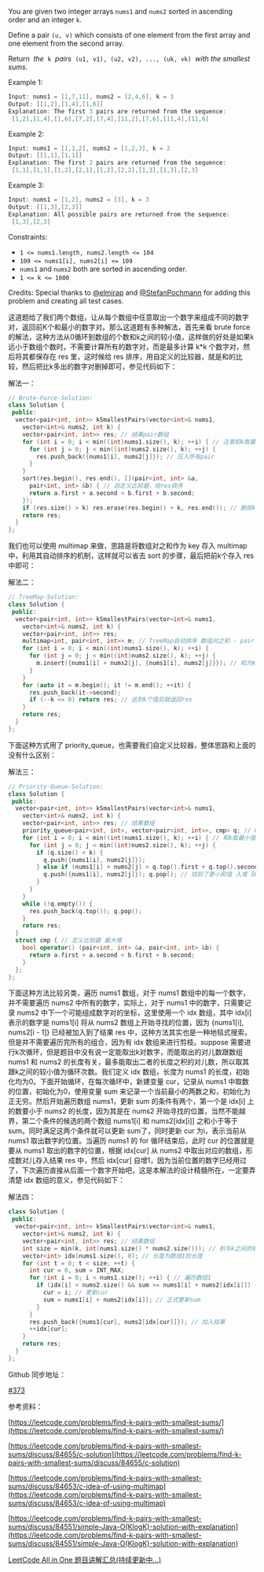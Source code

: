 You are given two integer arrays `nums1` and `nums2` sorted in ascending order and an integer `k`.

Define a pair `(u, v)` which consists of one element from the first array and one element from the second array.

Return  _the_  `k`  _pairs_  `(u1, v1), (u2, v2), ..., (uk, vk)`  _with the smallest sums_.

Example 1:

```cpp
Input: nums1 = [1,7,11], nums2 = [2,4,6], k = 3
Output: [[1,2],[1,4],[1,6]]
Explanation: The first 3 pairs are returned from the sequence:
 [1,2],[1,4],[1,6],[7,2],[7,4],[11,2],[7,6],[11,4],[11,6]
```

Example 2:

```cpp
Input: nums1 = [1,1,2], nums2 = [1,2,3], k = 2
Output: [[1,1],[1,1]]
Explanation: The first 2 pairs are returned from the sequence:
 [1,1],[1,1],[1,2],[2,1],[1,2],[2,2],[1,3],[1,3],[2,3]
```

Example 3:

```cpp
Input: nums1 = [1,2], nums2 = [3], k = 3
Output: [[1,3],[2,3]]
Explanation: All possible pairs are returned from the sequence:
 [1,3],[2,3]
```

Constraints:

- `1 <= nums1.length, nums2.length <= 104`
- `109 <= nums1[i], nums2[i] <= 109`
- `nums1` and `nums2` both are sorted in ascending order.
- `1 <= k <= 1000`

Credits: Special thanks to [@elmirap](https://leetcode.com/elmirap/) and [@StefanPochmann](https://leetcode.com/stefanpochmann/) for adding this problem and creating all test cases.

这道题给了我们两个数组，让从每个数组中任意取出一个数字来组成不同的数字对，返回前K个和最小的数字对。那么这道题有多种解法，首先来看 brute force 的解法，这种方法从0循环到数组的个数和k之间的较小值，这样做的好处是如果k远小于数组个数时，不需要计算所有的数字对，而是最多计算 k*k 个数字对，然后将其都保存在 res 里，这时候给 res 排序，用自定义的比较器，就是和的比较，然后把比k多出的数字对删掉即可，参见代码如下：

解法一：

```cpp
// Brute-Force-Solution:
class Solution {
 public:
  vector<pair<int, int>> kSmallestPairs(vector<int>& nums1,
    vector<int>& nums2, int k) {
    vector<pair<int, int>> res; // 结果pair数组
    for (int i = 0; i < min((int)nums1.size(), k); ++i) { // 注意和k取最小值
      for (int j = 0; j < min((int)nums2.size(), k); ++j) {
        res.push_back({nums1[i], nums2[j]}); // 压入所有pair
      }
    }
    sort(res.begin(), res.end(), [](pair<int, int> &a,
      pair<int, int> &b) { // 自定义比较器，给res排序
      return a.first + a.second < b.first + b.second;
    });
    if (res.size() > k) res.erase(res.begin() + k, res.end()); // 删除k后面的
    return res;
  }
};
```

我们也可以使用 multimap 来做，思路是将数组对之和作为 key 存入 multimap 中，利用其自动排序的机制，这样就可以省去 sort 的步骤，最后把前k个存入 res 中即可：

解法二：

```cpp
// TreeMap-Solution:
class Solution {
 public:
  vector<pair<int, int>> kSmallestPairs(vector<int>& nums1,
    vector<int>& nums2, int k) {
    vector<pair<int, int>> res;
    multimap<int, pair<int, int>> m; // TreeMap自动排序 数组对之和 - pair
    for (int i = 0; i < min((int)nums1.size(), k); ++i) {
      for (int j = 0; j < min((int)nums2.size(), k); ++j) {
        m.insert({nums1[i] + nums2[j], {nums1[i], nums2[j]}}); // 和为key
      }
    }
    for (auto it = m.begin(); it != m.end(); ++it) {
      res.push_back(it->second);
      if (--k <= 0) return res; // 达到k个值后就返回res
    }
    return res;
  }
};
```

下面这种方式用了 priority_queue，也需要我们自定义比较器，整体思路和上面的没有什么区别：

解法三：

```cpp
// Priority-Queue-Solution:
class Solution {
 public:
  vector<pair<int, int>> kSmallestPairs(vector<int>& nums1,
    vector<int>& nums2, int k) {
    vector<pair<int, int>> res; // 结果数组
    priority_queue<pair<int, int>, vector<pair<int, int>>, cmp> q; // Construct
    for (int i = 0; i < min((int)nums1.size(), k); ++i) { // 和k取最小值
      for (int j = 0; j < min((int)nums2.size(), k); ++j) {
        if (q.size() < k) {
          q.push({nums1[i], nums2[j]});
        } else if (nums1[i] + nums2[j] < q.top().first + q.top().second) {
          q.push({nums1[i], nums2[j]}); q.pop(); // 找到了更小和值 入堆 队首出队
        }
      }
    }
    while (!q.empty()) {
      res.push_back(q.top()); q.pop();
    }
    return res;
  }
  struct cmp { // 定义比较器 最大堆
    bool operator() (pair<int, int> &a, pair<int, int> &b) {
      return a.first + a.second < b.first + b.second;
    }
  };
};
```

下面这种方法比较另类，遍历 nums1 数组，对于 nums1 数组中的每一个数字，并不需要遍历 nums2 中所有的数字，实际上，对于 nums1 中的数字，只需要记录 nums2 中下一个可能组成数字对的坐标，这里使用一个 idx 数组，其中 idx[i] 表示的数字是 nums1[i] 将从 nums2 数组上开始寻找的位置，因为 {nums1[i], nums2[i - 1]} 已经被加入到了结果 res 中，这种方法其实也是一种地毯式搜索，但是并不需要遍历完所有的组合，因为有 idx 数组来进行剪枝。suppose 需要进行k次循环，但是题目中没有说一定能取出k对数字，而能取出的对儿数跟数组 nums1 和 nums2 的长度有关，最多能取出二者的长度之积的对儿数，所以取其跟k之间的较小值为循环次数。我们定义 idx 数组，长度为 nums1 的长度，初始化均为0。下面开始循环，在每次循环中，新建变量 cur，记录从 nums1 中取数的位置，初始化为0，使用变量 sum 来记录一个当前最小的两数之和，初始化为正无穷。然后开始遍历数组 nums1，更新 sum 的条件有两个，第一个是 idx[i] 上的数要小于 nums2 的长度，因为其是在 nums2 开始寻找的位置，当然不能越界，第二个条件的候选的两个数组 nums1[i] 和 nums2[idx[i]] 之和小于等于 sum。同时满足这两个条件就可以更新 sum了，同时更新 cur 为i，表示当前从 nums1 取出数字的位置。当遍历 nums1 的 for 循环结束后，此时 cur 的位置就是要从 nums1 取出的数字的位置，根据 idx[cur] 从 nums2 中取出对应的数组，形成数对儿存入结果 res 中，然后 idx[cur] 自增1，因为当前位置的数字已经用过了，下次遍历直接从后面一个数字开始吧，这是本解法的设计精髓所在，一定要弄清楚 idx 数组的意义，参见代码如下：

解法四：

```cpp
class Solution {
 public:
  vector<pair<int, int>> kSmallestPairs(vector<int>& nums1,
    vector<int>& nums2, int k) {
    vector<pair<int, int>> res; // 结果数组
    int size = min(k, int(nums1.size() * nums2.size())); // 积与k之间的较小值
    vector<int> idx(nums1.size(), 0); // 长度为数组1的长度
    for (int t = 0; t < size; ++t) {
      int cur = 0, sum = INT_MAX;
      for (int i = 0; i < nums1.size(); ++i) { // 遍历数组1
        if (idx[i] < nums2.size() && sum >= nums1[i] + nums2[idx[i]]) {
          cur = i; // 更新cur
          sum = nums1[i] + nums2[idx[i]]; // 正式更新sum
        }
      }
      res.push_back({nums1[cur], nums2[idx[cur]]}); // 加入结果
      ++idx[cur];
    }
    return res;
  }
};
```

Github 同步地址：

[#373](https://github.com/grandyang/leetcode/issues/373)

参考资料：

[https://leetcode.com/problems/find-k-pairs-with-smallest-sums/](https://leetcode.com/problems/find-k-pairs-with-smallest-sums/)

[https://leetcode.com/problems/find-k-pairs-with-smallest-sums/discuss/84655/c-solution](https://leetcode.com/problems/find-k-pairs-with-smallest-sums/discuss/84655/c-solution)

[https://leetcode.com/problems/find-k-pairs-with-smallest-sums/discuss/84653/c-idea-of-using-multimap](https://leetcode.com/problems/find-k-pairs-with-smallest-sums/discuss/84653/c-idea-of-using-multimap)

[](https://leetcode.com/problems/find-k-pairs-with-smallest-sums/discuss/84551/simple-Java-O(KlogK)-solution-with-explanation)[https://leetcode.com/problems/find-k-pairs-with-smallest-sums/discuss/84551/simple-Java-O(KlogK)-solution-with-explanation](https://leetcode.com/problems/find-k-pairs-with-smallest-sums/discuss/84551/simple-Java-O(KlogK)-solution-with-explanation)

[LeetCode All in One 题目讲解汇总(持续更新中...)](http://www.cnblogs.com/grandyang/p/4606334.html)